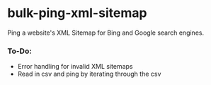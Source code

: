 # bulk-ping-xml-sitemap
Ping a website's XML Sitemap for Bing and Google search engines.

### To-Do:
* Error handling for invalid XML sitemaps
* Read in csv and ping by iterating through the csv
